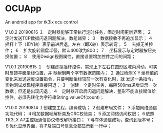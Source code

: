 # OCUApp
An android app for tk3lx ocu control

V1.0.2   20190816
１　定时器能够正常执行定时任务，固定时间更新界面；
２　定时发送TCP数据闪退问题解决，数组越界；
３　数据接收不再追加显示；
４　摇杆上下（即Y轴）表示前进后退，左右（即X轴）表示转弯；
５　去掉无关控件；
６　扩大旋转圆盘半径，默认400改为800；
７　坐标显示与定时器按钮交换位置；
８　使用Design视图属性，直接设置增加控件之间的间距；


V1.0.1   20190815
１　创建虚拟摇杆控件，实现上下左右在圆形区域内滑动，可实时反馈平面坐标位置，并
映射到两个字节数据范围内；
２ 通过检测ＸＹ坐标值的变化来发送速度设置指令，只要判断坐标较前一次有变化时，就
发送一条指令，实物测试发现程序直接闪退；
３　创建一个定时任务，每隔500ms递增显示一次数据；但还是出现闪退；
４　定时器开启后闪退问题解决，整形不能直接赋值给控件，必须先转化为字符串String.valueOf(count)；

V1.0.0   20190814
１创建空工程，编译成功；
２创建布局文件；
３添加网络通信功能代码；
４增加数据帧解析类及CRC校验类；
５添加网络访问权限；
６依照TK3LX A7主控板通信协议修改解析接口；
７与车体通信成功，查询到版本号；
８优化显示界面，将IP及端口号信息全部显示到一行中；

